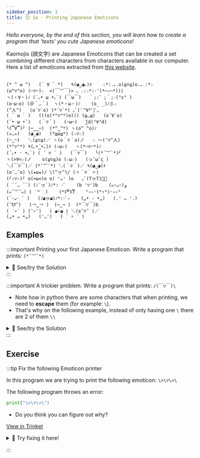 ```yaml
---
sidebar_position: 1
title: 😊 1a - Printing Japanese Emoticons
---
```


*Hello everyone, by the end of this section, you will learn how to create a
program that 'texts' you cute Japanese emoticons!*


Kaomojis (顔文字) are Japanese Emoticons that can be created a set combining different
characters from characters available in our computer. Here a list of emoticons
extracted from [this website](http://kaomoji.ru/en/).
```

(* ^ ω ^)	(´ ∀ ` *)	٩(◕‿◕｡)۶	☆*:.｡.o(≧▽≦)o.｡.:*☆
(o^▽^o)	(⌒▽⌒)☆	<(￣︶￣)>	。.:☆*:･'(*⌒―⌒*)))
ヽ(・∀・)ﾉ	(´｡• ω •｡`)	(￣ω￣)	｀;:゛;｀;･(°ε° )
(o･ω･o)	(＠＾◡＾)	ヽ(*・ω・)ﾉ	(o_ _)ﾉ彡☆
(^人^)	(o´▽`o)	(*´▽`*)	｡ﾟ( ﾟ^∀^ﾟ)ﾟ｡
( ´ ω ` )	(((o(*°▽°*)o)))	(≧◡≦)	(o´∀`o)
(´• ω •`)	(＾▽＾)	(⌒ω⌒)	∑d(°∀°d)
╰(▔∀▔)╯	(─‿‿─)	(*^‿^*)	ヽ(o^ ^o)ﾉ
(✯◡✯)	(◕‿◕)	(*≧ω≦*)	(☆▽☆)
(⌒‿⌒)	＼(≧▽≦)／	ヽ(o＾▽＾o)ノ	☆ ～('▽^人)
(*°▽°*)	٩(｡•́‿•̀｡)۶	(✧ω✧)	ヽ(*⌒▽⌒*)ﾉ
(´｡• ᵕ •｡`)	( ´ ▽ ` )	(￣▽￣)	╰(*´︶`*)╯
ヽ(>∀<☆)ノ	o(≧▽≦)o	(☆ω☆)	(っ˘ω˘ς )
＼(￣▽￣)／	(*¯︶¯*)	＼(＾▽＾)／	٩(◕‿◕)۶
(o˘◡˘o)	\(★ω★)/	\(^ヮ^)/	(〃＾▽＾〃)
(╯✧▽✧)╯	o(>ω<)o	o( ❛ᴗ❛ )o	｡ﾟ(TヮT)ﾟ｡
( ‾́ ◡ ‾́ )	(ﾉ´ヮ`)ﾉ*: ･ﾟ	(b ᵔ▽ᵔ)b	(๑˃ᴗ˂)ﻭ
(๑˘︶˘๑)	( ˙꒳​˙ )	(*꒦ິ꒳꒦ີ)	°˖✧◝(⁰▿⁰)◜✧˖°
(´･ᴗ･ ` )	(ﾉ◕ヮ◕)ﾉ*:･ﾟ✧	(„• ֊ •„)	(.❛ ᴗ ❛.)
(⁀ᗢ⁀)	(￢‿￢ )	(¬‿¬ )	(*￣▽￣)b
( ˙▿˙ )	(¯▿¯)	( ◕▿◕ )	＼(٥⁀▽⁀ )／
(„• ᴗ •„)	(ᵔ◡ᵔ)	( ´ ▿ ` )	

```


## Examples
:::important Printing your first Japanese Emoticon.
Write a program that prints: `(*¯︶¯*)`
<details>
<summary>
🧪 See/try the Solution
</summary>




<iframe src="https://trinket.io/embed/python3/cf39cd0db9?start=result" width="100%" height="150" frameborder="0" marginwidth="0" marginheight="0" allowfullscreen></iframe>
</details>
:::

:::important A trickier problem.
Write a program that prints: `/(￣▽￣)\`
- Note how in python there are some characters that when printing, we need to
  **escape** them (for example: `\`).
- That's why on the following example, instead of only having one `\` there are
  2 of them `\\`

<details>
<summary>
🧪 See/try the Solution
</summary>

<iframe src="https://trinket.io/embed/python3/9a0da69f6f?start=result" width="100%" height="150" frameborder="0" marginwidth="0" marginheight="0" allowfullscreen></iframe>
</details>
:::






## Exercise
:::tip Fix the following Emoticon printer

In this program we are trying to print the following emoticon: `\>\▽\<\`

The following program throws an error: 
```python
print("\>\▽\<\")
```

- Do you think you can figure out why?

[View in Trinket](https://trinket.io/python3/691d874844)

<details>
<summary>
🔨 Try fixing it here!
</summary>

<iframe src="https://trinket.io/embed/python3/691d874844?start=result" width="100%" height="150" frameborder="0" marginwidth="0" marginheight="0" allowfullscreen></iframe>
</details>

:::

